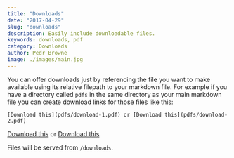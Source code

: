 ```yaml
---
title: "Downloads"
date: "2017-04-29"
slug: "downloads"
description: Easily include downloadable files.
keywords: downloads, pdf
category: Downloads
author: Pedr Browne
image: ./images/main.jpg
---
```


You can offer downloads just by referencing the file you want to make available
using its relative filepath to your markdown file. For example if you have a
directory called `pdfs` in the same directory as your main markdown file you can
create download links for those files like this:

```
[Download this](pdfs/download-1.pdf) or [Download this](pdfs/download-2.pdf)
```

[Download this](pdfs/download-1.pdf) or [Download this](pdfs/download-2.pdf)

Files will be served from `/downloads`.
